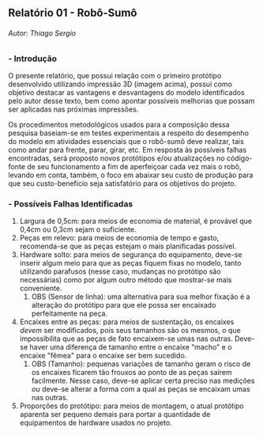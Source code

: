

## Relatório 01 - Robô-Sumô

###### Autor: Thiago Sergio



### - Introdução


O presente relatório, que possui relação com o primeiro protótipo desenvolvido utilizando impressão 3D (imagem acima), possui como objetivo destacar as vantagens e desvantagens do modelo identificados pelo autor desse texto, bem como apontar possíveis melhorias que possam ser aplicadas nas próximas impressões. 

Os procedimentos metodológicos usados para a composição dessa pesquisa baseiam-se em testes experimentais a respeito do desempenho do modelo em atividades essenciais que o robô-sumô deve realizar, tais como andar para frente, parar, girar, etc. Em resposta às possíveis falhas encontradas, será proposto novos protótipos e/ou atualizações no código-fonte de seu funcionamento a fim de aperfeiçoar cada vez mais o robô, levando em conta, também, o foco em abaixar seu custo de produção para que seu custo-benefício seja satisfatório para os objetivos do projeto.


### - Possíveis Falhas Identificadas

1. Largura de 0,5cm: para meios de economia de material, é provável que 0,4cm ou 0,3cm sejam o suficiente.
2. Peças em relevo: para meios de economia de tempo e gasto, recomenda-se que as peças estejam o mais planificadas possível.
3. Hardware solto: para meios de segurança do equipamento, deve-se inserir algum meio para que as peças fiquem fixas no modelo, tanto utilizando parafusos (nesse caso, mudanças no protótipo são necessárias) como por algum outro método que mostrar-se mais conveniente.
    1. OBS (Sensor de linha): uma alternativa para sua melhor fixação é a alteração do protótipo para que ele possa ser encaixado perfeitamente na peça.
4. Encaixes entre as peças: para meios de sustentação, os encaixes *devem* ser modificados, pois seus tamanhos são os mesmos, o que impossibilita que as peças de fato encaixem-se umas nas outras. Deve-se haver uma diferença de tamanho entre o encaixe "macho" e  o encaixe "fêmea" para o encaixe ser bem sucedido.
    1. OBS (Tamanho): pequenas variações de tamanho geram o risco de os encaixes ficarem tão frouxos ao ponto de as peças saírem facilmente. Nesse caso, deve-se aplicar certa preciso nas medições *ou* deve-se alterar a forma com a qual as peças se encaixam umas nas outras.
5. Proporções do protótipo: para meios de montagem, o atual protótipo aparenta ser pequeno demais para portar a quantidade de equipamentos de hardware usados no projeto.
